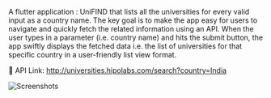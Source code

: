 A flutter application : UniFIND that lists all the universities for every valid input as a country name. The key goal is to make the app easy for users to navigate and quickly fetch the related information using an API. When the user types in a parameter (i.e. country name) and hits the submit button, the app swiftly displays the fetched data i.e. the list of universities for that specific country in a user-friendly list view format.

🔗 API Link: http://universities.hipolabs.com/search?country=India


![Screenshots](https://github.com/swastikajoshi/AppDevCohort1.0_Task2/assets/98214598/ee91cf8a-5135-4025-bbe2-07f33efc4f7b)









